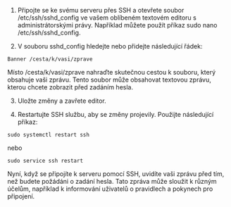 1. Připojte se ke svému serveru přes SSH a otevřete soubor /etc/ssh/sshd_config ve vašem oblíbeném textovém editoru s administrátorskými právy. Například můžete použít příkaz sudo nano /etc/ssh/sshd_config.

2. V souboru sshd_config hledejte nebo přidejte následující řádek:
```
Banner /cesta/k/vasi/zprave
```
Místo /cesta/k/vasi/zprave nahraďte skutečnou cestou k souboru, který obsahuje vaši zprávu. Tento soubor může obsahovat textovou zprávu, kterou chcete zobrazit před zadáním hesla.

3. Uložte změny a zavřete editor.

4. Restartujte SSH službu, aby se změny projevily. Použijte následující příkaz:
```
sudo systemctl restart ssh
```
nebo
```
sudo service ssh restart
```
Nyní, když se připojíte k serveru pomocí SSH, uvidíte vaši zprávu před tím, než budete požádáni o zadání hesla. Tato zpráva může sloužit k různým účelům, například k informování uživatelů o pravidlech a pokynech pro připojení.